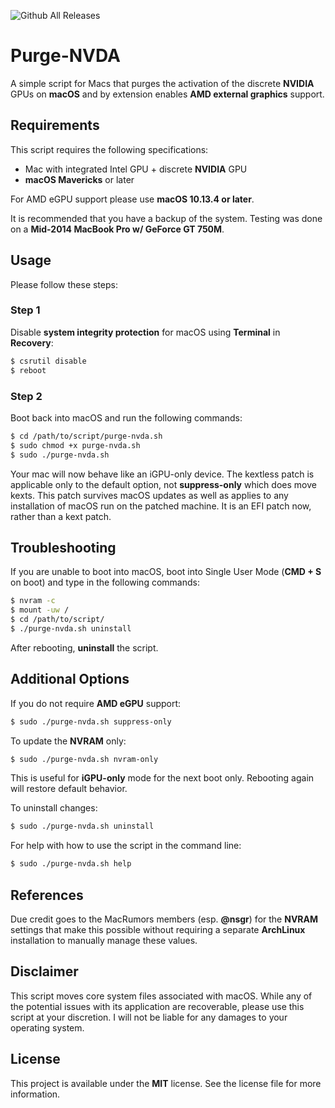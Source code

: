 ![Github All Releases](https://img.shields.io/github/downloads/mayankk2308/purge-nvda/total.svg?style=for-the-badge)
# Purge-NVDA
A simple script for Macs that purges the activation of the discrete **NVIDIA** GPUs on **macOS** and by extension enables **AMD external graphics** support.

## Requirements
This script requires the following specifications:
* Mac with integrated Intel GPU + discrete **NVIDIA** GPU
* **macOS Mavericks** or later

For AMD eGPU support please use **macOS 10.13.4 or later**.

It is recommended that you have a backup of the system. Testing was done on a **Mid-2014 MacBook Pro w/ GeForce GT 750M**.

## Usage
Please follow these steps:

### Step 1
Disable **system integrity protection** for macOS using **Terminal** in **Recovery**:
```bash
$ csrutil disable
$ reboot
```

### Step 2
Boot back into macOS and run the following commands:
```bash
$ cd /path/to/script/purge-nvda.sh
$ sudo chmod +x purge-nvda.sh
$ sudo ./purge-nvda.sh
```

Your mac will now behave like an iGPU-only device. The kextless patch is applicable only to the default option, not **suppress-only** which does move kexts. This patch survives macOS updates as well as applies to any installation of macOS run on the patched machine. It is an EFI patch now, rather than a kext patch.

## Troubleshooting
If you are unable to boot into macOS, boot into Single User Mode (**CMD + S** on boot) and type in the following commands:
```bash
$ nvram -c
$ mount -uw /
$ cd /path/to/script/
$ ./purge-nvda.sh uninstall
```

After rebooting, **uninstall** the script.

## Additional Options
If you do not require **AMD eGPU** support:
```bash
$ sudo ./purge-nvda.sh suppress-only
```

To update the **NVRAM** only:
```bash
$ sudo ./purge-nvda.sh nvram-only
```

This is useful for **iGPU-only** mode for the next boot only. Rebooting again will restore default behavior.

To uninstall changes:
```bash
$ sudo ./purge-nvda.sh uninstall
```

For help with how to use the script in the command line:
```bash
$ sudo ./purge-nvda.sh help
```

## References
Due credit goes to the MacRumors members (esp. **@nsgr**) for the **NVRAM** settings that make this possible without requiring a separate **ArchLinux** installation to manually manage these values.

## Disclaimer
This script moves core system files associated with macOS. While any of the potential issues with its application are recoverable, please use this script at your discretion. I will not be liable for any damages to your operating system.

## License
This project is available under the **MIT** license. See the license file for more information.
